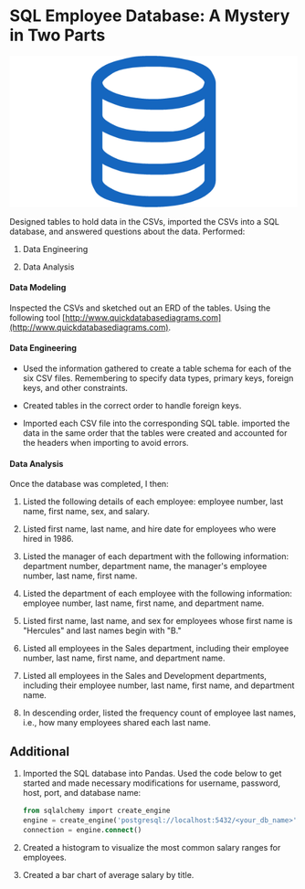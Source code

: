 # SQL Employee Database: A Mystery in Two Parts

![sql.png](sql.png)


Designed tables to hold data in the CSVs, imported the CSVs into a SQL database, and answered questions about the data. Performed:

1. Data Engineering

2. Data Analysis

#### Data Modeling

Inspected the CSVs and sketched out an ERD of the tables. Using the following tool  [http://www.quickdatabasediagrams.com](http://www.quickdatabasediagrams.com).

#### Data Engineering

* Used the information gathered to create a table schema for each of the six CSV files. Remembering to specify data types, primary keys, foreign keys, and other constraints.

* Created tables in the correct order to handle foreign keys.

* Imported each CSV file into the corresponding SQL table. imported the data in the same order that the tables were created and accounted for the headers when importing to avoid errors.

#### Data Analysis

Once the database was completed, I then:

1. Listed the following details of each employee: employee number, last name, first name, sex, and salary.

2. Listed first name, last name, and hire date for employees who were hired in 1986.

3. Listed the manager of each department with the following information: department number, department name, the manager's employee number, last name, first name.

4. Listed the department of each employee with the following information: employee number, last name, first name, and department name.

5. Listed first name, last name, and sex for employees whose first name is "Hercules" and last names begin with "B."

6. Listed all employees in the Sales department, including their employee number, last name, first name, and department name.

7. Listed all employees in the Sales and Development departments, including their employee number, last name, first name, and department name.

8. In descending order, listed the frequency count of employee last names, i.e., how many employees shared each last name.

## Additional

1. Imported the SQL database into Pandas. Used the code below to get started and made necessary modifications for username, password, host, port, and database name:

   ```sql
   from sqlalchemy import create_engine
   engine = create_engine('postgresql://localhost:5432/<your_db_name>')
   connection = engine.connect()
   ```

2. Created a histogram to visualize the most common salary ranges for employees.

3. Created a bar chart of average salary by title.

